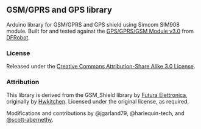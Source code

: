 ## GSM/GPRS and GPS library

Arduino library for GSM/GPRS and GPS shield using Simcom SIM908 module. Built for and tested against the [GPS/GPRS/GSM Module v3.0](http://www.dfrobot.com/wiki/index.php/GPS/GPRS/GSM_Module_V3.0_%28SKU:TEL0051%29) from [DFRobot](http://www.dfrobot.com/).

### License

Released under the [Creative Commons Attribution-Share Alike 3.0 License](http://www.creativecommons.org/licenses/by-sa/3.0/).

### Attribution

This library is derived from the GSM_Shield library by [Futura Elettronica](http://www.futurashop.it), originally by [Hwkitchen](http://www.hwkitchen.com). Licensed under the original license, as required. 

Modifications and contributions by @jgarland79, @harlequin-tech, and [@scott-abernethy](https://github.com/scott-abernethy).
